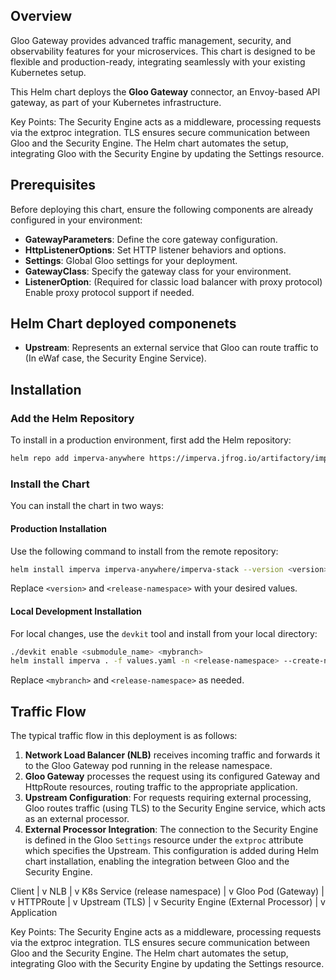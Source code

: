 ## Overview

Gloo Gateway provides advanced traffic management, security, and observability features for your microservices. This chart is designed to be flexible and production-ready, integrating seamlessly with your existing Kubernetes setup.

This Helm chart deploys the **Gloo Gateway** connector, an Envoy-based API gateway, as part of your Kubernetes infrastructure.

Key Points:
The Security Engine acts as a middleware, processing requests via the extproc integration.
TLS ensures secure communication between Gloo and the Security Engine.
The Helm chart automates the setup, integrating Gloo with the Security Engine by updating the Settings resource.

## Prerequisites

Before deploying this chart, ensure the following components are already configured in your environment:

- **GatewayParameters**: Define the core gateway configuration.
- **HttpListenerOptions**: Set HTTP listener behaviors and options.
- **Settings**: Global Gloo settings for your deployment.
- **GatewayClass**: Specify the gateway class for your environment.
- **ListenerOption**: (Required for classic load balancer with proxy protocol) Enable proxy protocol support if needed.

## Helm Chart deployed componenets

- **Upstream**:  Represents an external service that Gloo can route traffic to (In eWaf case, the Security Engine Service).

## Installation
 
### Add the Helm Repository

To install in a production environment, first add the Helm repository:

```sh
helm repo add imperva-anywhere https://imperva.jfrog.io/artifactory/imperva-anywhere --username "$username" --password "$password"
```

### Install the Chart

You can install the chart in two ways:

#### Production Installation

Use the following command to install from the remote repository:

```sh
helm install imperva imperva-anywhere/imperva-stack --version <version> -f values.yaml -n <release-namespace> --create-namespace --debug
```

Replace `<version>` and `<release-namespace>` with your desired values.

#### Local Development Installation

For local changes, use the `devkit` tool and install from your local directory:

```sh
./devkit enable <submodule_name> <mybranch>
helm install imperva . -f values.yaml -n <release-namespace> --create-namespace --debug
```

Replace `<mybranch>` and `<release-namespace>` as needed.
## Traffic Flow

The typical traffic flow in this deployment is as follows:

1. **Network Load Balancer (NLB)** receives incoming traffic and forwards it to the Gloo Gateway pod running in the release namespace.
2. **Gloo Gateway** processes the request using its configured Gateway and HttpRoute resources, routing traffic to the appropriate application.
3. **Upstream Configuration**: For requests requiring external processing, Gloo routes traffic (using TLS) to the Security Engine service, which acts as an external processor.
4. **External Processor Integration**: The connection to the Security Engine is defined in the Gloo `Settings` resource under the `extproc` attribute which specifies the Upstream. This configuration is added during Helm chart installation, enabling the integration between Gloo and the Security Engine.

Client
  |
  v
NLB
  |
  v
K8s Service (release namespace)
  |
  v
Gloo Pod (Gateway)
  |
  v
HTTPRoute
  |
  v
Upstream (TLS)
  |
  v
Security Engine (External Processor)
  |
  v
Application

Key Points:
The Security Engine acts as a middleware, processing requests via the extproc integration.
TLS ensures secure communication between Gloo and the Security Engine.
The Helm chart automates the setup, integrating Gloo with the Security Engine by updating the Settings resource.